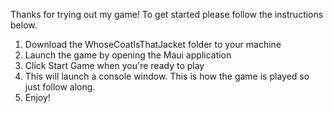 Thanks for trying out my game! To get started please follow the instructions below.

1. Download the WhoseCoatIsThatJacket folder to your machine
2. Launch the game by opening the Maui application
3. Click Start Game when you're ready to play
4. This will launch a console window. This is how the game is played so just follow along.
5. Enjoy!
